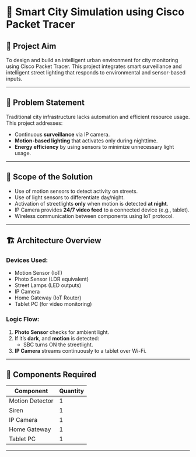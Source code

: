 # 🌆 Smart City Simulation using Cisco Packet Tracer

## 📌 Project Aim
To design and build an intelligent urban environment for city monitoring using Cisco Packet Tracer. This project integrates smart surveillance and intelligent street lighting that responds to environmental and sensor-based inputs.

---

## 🧠 Problem Statement
Traditional city infrastructure lacks automation and efficient resource usage. This project addresses:
- Continuous **surveillance** via IP camera.
- **Motion-based lighting** that activates only during nighttime.
- **Energy efficiency** by using sensors to minimize unnecessary light usage.

---

## 🔭 Scope of the Solution
- Use of motion sensors to detect activity on streets.
- Use of light sensors to differentiate day/night.
- Activation of streetlights **only** when motion is detected **at night**.
- IP Camera provides **24/7 video feed** to a connected device (e.g., tablet).
- Wireless communication between components using IoT protocol.

---

## 🏗️ Architecture Overview

### Devices Used:
- Motion Sensor (IoT)
- Photo Sensor (LDR equivalent)
- Street Lamps (LED outputs)
- IP Camera
- Home Gateway (IoT Router)
- Tablet PC (for video monitoring)

### Logic Flow:
1. **Photo Sensor** checks for ambient light.
2. If it’s **dark**, and **motion** is detected:
   - SBC turns ON the streetlight.
3. **IP Camera** streams continuously to a tablet over Wi-Fi.

---

## 🧰 Components Required
| Component          | Quantity |
|--------------------|----------|
| Motion Detector       | 1      |
| Siren                 | 1      |
| IP Camera             | 1      |
| Home Gateway          | 1      |
| Tablet PC             | 1      |

---




